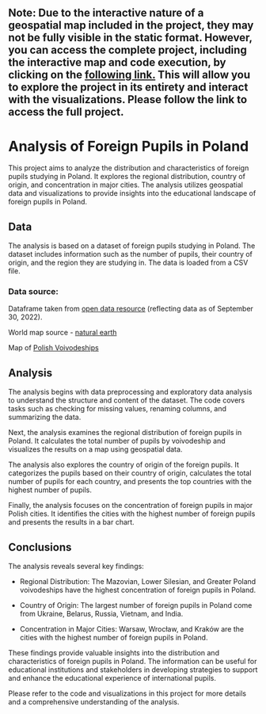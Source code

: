 ## Note:  Due to the interactive nature of a geospatial map included in the project, they may not be fully visible in the static format. However, you can access the complete project, including the interactive map and code execution, by clicking on the [following link.](https://colab.research.google.com/drive/1BrbNsgXkp2vuoBSN3bF_mejSQEOjyV2x?authuser=1#scrollTo=vwnh5ftOE9V3) This will allow you to explore the project in its entirety and interact with the visualizations. Please follow the link to access the full project.

# Analysis of Foreign Pupils in Poland

This project aims to analyze the distribution and characteristics of foreign pupils studying in Poland. It explores the regional distribution, country of origin, and concentration in major cities. The analysis utilizes geospatial data and visualizations to provide insights into the educational landscape of foreign pupils in Poland.

## Data

The analysis is based on a dataset of foreign pupils studying in Poland. The dataset includes information such as the number of pupils, their country of origin, and the region they are studying in. The data is loaded from a CSV file.

### Data source:

Dataframe taken from [open data resource](https://dane.gov.pl/pl) (reflecting data as of September 30, 2022).

World map source - [natural earth](https://github.com/nvkelso/natural-earth-vector/blob/master/geojson/ne_10m_admin_0_countries_ukr.geojson)

Map of [Polish Voivodeships](https://github.com/andilabs/polska-wojewodztwa-geojson/blob/master/polska-wojewodztwa.geojson)
## Analysis

The analysis begins with data preprocessing and exploratory data analysis to understand the structure and content of the dataset. The code covers tasks such as checking for missing values, renaming columns, and summarizing the data.

Next, the analysis examines the regional distribution of foreign pupils in Poland. It calculates the total number of pupils by voivodeship and visualizes the results on a map using geospatial data.

The analysis also explores the country of origin of the foreign pupils. It categorizes the pupils based on their country of origin, calculates the total number of pupils for each country, and presents the top countries with the highest number of pupils.

Finally, the analysis focuses on the concentration of foreign pupils in major Polish cities. It identifies the cities with the highest number of foreign pupils and presents the results in a bar chart.

## Conclusions

The analysis reveals several key findings:

- Regional Distribution: The Mazovian, Lower Silesian, and Greater Poland voivodeships have the highest concentration of foreign pupils in Poland.

- Country of Origin: The largest number of foreign pupils in Poland come from Ukraine, Belarus, Russia, Vietnam, and India.

- Concentration in Major Cities: Warsaw, Wrocław, and Kraków are the cities with the highest number of foreign pupils in Poland.

These findings provide valuable insights into the distribution and characteristics of foreign pupils in Poland. The information can be useful for educational institutions and stakeholders in developing strategies to support and enhance the educational experience of international pupils.

Please refer to the code and visualizations in this project for more details and a comprehensive understanding of the analysis.


